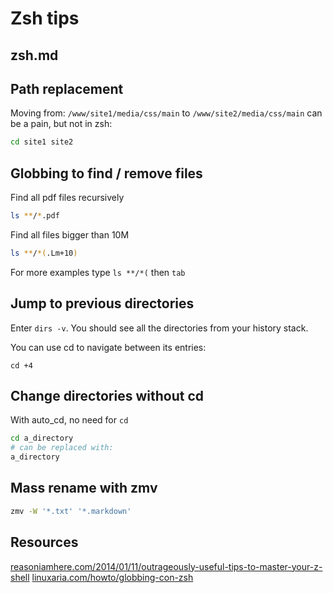 # Zsh tips

## zsh.md

## Path replacement

Moving from:
`/www/site1/media/css/main`
to
`/www/site2/media/css/main`
can be a pain, but not in zsh:

```sh
cd site1 site2
```


## Globbing to find / remove files

Find all pdf files recursively 

```sh
ls **/*.pdf
```

Find all files bigger than 10M

```sh
ls **/*(.Lm+10)
```

For more examples type `ls **/*(` then `tab`

## Jump to previous directories

Enter `dirs -v`. You should see all the directories from your history stack.

You can use cd to navigate between its entries:
```
cd +4
```

## Change directories without cd

With auto_cd, no need for `cd`

```sh
cd a_directory
# can be replaced with:
a_directory
```

## Mass rename with zmv

```sh
zmv -W '*.txt' '*.markdown'
```

## Resources

[reasoniamhere.com/2014/01/11/outrageously-useful-tips-to-master-your-z-shell](http://reasoniamhere.com/2014/01/11/outrageously-useful-tips-to-master-your-z-shell/)
[linuxaria.com/howto/globbing-con-zsh](http://linuxaria.com/howto/globbing-con-zsh)

